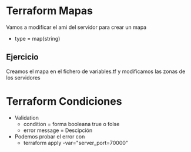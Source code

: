 # Terraform Mapas
Vamos a modificar el ami del servidor para crear un mapa
- type = map(string)

## Ejercicio
Creamos el mapa en el fichero de variables.tf y modificamos las zonas de los servidores

# Terraform Condiciones
- Validation
    - condition = forma booleana true o folse
    - error message = Descipción
- Podemos probar el error con
    - terraform apply -var="server_port=70000"
